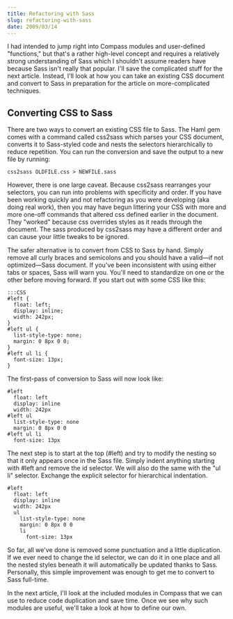 ```yaml
---
title: Refactoring with Sass
slug: refactoring-with-sass
date: 2009/03/14
---
```


I had intended to jump right into Compass modules and user-defined "functions," but that's a rather high-level concept and requires a relatively strong understanding of Sass which I shouldn't assume readers have because Sass isn't really that popular. I'll save the complicated stuff for the next article. Instead, I'll look at how you can take an existing CSS document and convert to Sass in preparation for the article on more-complicated techniques.

Converting CSS to Sass
----------------------
There are two ways to convert an existing CSS file to Sass. The Haml gem comes with a command called css2sass which parses your CSS document, converts it to Sass-styled code and nests the selectors hierarchically to reduce repetition. You can run the conversion and save the output to a new file by running:

    css2sass OLDFILE.css > NEWFILE.sass

However, there is one large caveat. Because css2sass rearranges your selectors, you can run into problems with specificity and order. If you have been working quickly and not refactoring as you were developing  (aka doing real work), then you may have begun littering your CSS with more and more one-off commands that altered css defined earlier in the document. They "worked" because css overrides styles as it reads through the document. The sass produced by css2sass may have a different order and can cause your little tweaks to be ignored.

The safer alternative is to convert from CSS to Sass by hand. Simply remove all curly braces and semicolons and you should have a valid—if not optimized—Sass document. If you've been inconsistent with using either tabs or spaces, Sass will warn you. You'll need to standardize on one or the other before moving forward. If you start out with some CSS like this:

    :::CSS
    #left {
      float: left;
      display: inline;
      width: 242px;
    }
    #left ul {
      list-style-type: none;
      margin: 0 8px 0 0;
    }
    #left ul li {
      font-size: 13px;
    }

The first-pass of conversion to Sass will now look like:

    #left
      float: left
      display: inline
      width: 242px
    #left ul
      list-style-type: none
      margin: 0 8px 0 0
    #left ul li
      font-size: 13px

The next step is to start at the top (#left) and try to modify the nesting so that it only appears once in the Sass file. Simply indent anything starting with #left and remove the id selector. We will also do the same with the "ul li" selector. Exchange the explicit selector for hierarchical indentation.

    #left
      float: left
      display: inline
      width: 242px
      ul
        list-style-type: none
        margin: 0 8px 0 0
        li
          font-size: 13px

So far, all we've done is removed some punctuation and a little duplication. If we ever need to change the id selector, we can do it in one place and all the nested styles beneath it will automatically be updated thanks to Sass. Personally, this simple improvement was enough to get me to convert to Sass full-time.

In the next article, I'll look at the included modules in Compass that we can use to reduce code duplication and save time. Once we see why such modules are useful, we'll take a look at how to define our own.